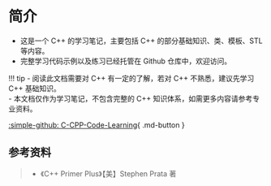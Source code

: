 # 简介

- 这是一个 C++ 的学习笔记，主要包括 C++ 的部分基础知识、类、模板、STL等内容。
- 完整学习代码示例以及练习已经托管在 Github 仓库中，欢迎访问。

!!! tip
    - 阅读此文档需要对 C++ 有一定的了解，若对 C++ 不熟悉，建议先学习 C++ 基础知识。  
    - 本文档仅作为学习笔记，不包含完整的 C++ 知识体系，如需更多内容请参考专业资料。

[:simple-github: C-CPP-Code-Learning](https://github.com/Annihilation1019/C-CPP-Code-Learning){ .md-button }

## 参考资料

> - 《C++ Primer Plus》【美】Stephen Prata 著
